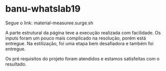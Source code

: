 # banu-whatslab19
Segue o link: material-measuree.surge.sh

A parte estrutural da página teve a execução realizada com facilidade. Os inputs foram um pouco mais complicado na resolução, porém está entregue.
Na estilização, foi uma etapa bem desafiadora e também foi entregue.

Os pré requisitos do projeto foram atendidos e estamos satisfeitas com o resultado.
